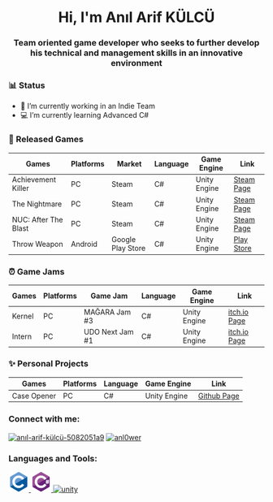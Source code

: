 <h1 align="center">Hi, I'm Anıl Arif KÜLCÜ</h1>
<h3 align="center">Team oriented game developer who seeks to further develop his technical and management skills in an innovative environment</h3>

### 📊 Status
- 🧰 I’m currently working in an Indie Team
- 💻 I’m currently learning Advanced C#


### 👾 Released Games
Games | Platforms | Market | Language | Game Engine | Link
------------ | -------------  | ------------- | ------------ | ------------- | -------------
Achievement Killer | PC | Steam | C# | Unity Engine | <a href = "https://store.steampowered.com/app/1428320/Achievement_Killer/"> Steam Page </a> 
The Nightmare | PC | Steam | C# | Unity Engine | <a href = "https://store.steampowered.com/app/1372550/The_Nightmare/?beta=0%22%3E"> Steam Page </a> 
NUC: After The Blast | PC | Steam | C# | Unity Engine | <a href = "https://store.steampowered.com/app/1595410/NUC_After_The_Blast/%22%3E"> Steam Page </a>
Throw Weapon | Android | Google Play Store | C# | Unity Engine | <a href = "https://play.google.com/store/apps/details?id=com.LeakageGames.ThrowaWeapon"> Play Store </a>

### ⏰ Game Jams
Games | Platforms | Game Jam | Language | Game Engine | Link
------------ | -------------  | ------------- | ------------ | ------------- | -------------
Kernel | PC | MAĞARA Jam #3 | C# | Unity Engine | <a href = "https://anl0wer.itch.io/kernel"> itch.io Page </a>
Intern | PC | UDO Next Jam #1 | C# | Unity Engine | <a href = "https://anl0wer.itch.io/intern"> itch.io Page </a>


### ✨ Personal Projects
Games | Platforms| Language | Game Engine | Link
------------| ------------- | ------------ | ------------- | -------------
Case Opener | PC  | C# | Unity Engine | <a href = "https://github.com/anl0wer/anlower-Case-Opener"> Github Page </a>


<h3 align="left">Connect with me:</h3>
<p align="left">
<a href="https://linkedin.com/in/anıl-arif-külcü-5082051a9" target="blank"><img align="center" src="https://raw.githubusercontent.com/rahuldkjain/github-profile-readme-generator/master/src/images/icons/Social/linked-in-alt.svg" alt="anıl-arif-külcü-5082051a9" height="30" width="40" /></a>
<a href="https://instagram.com/anl0wer" target="blank"><img align="center" src="https://raw.githubusercontent.com/rahuldkjain/github-profile-readme-generator/master/src/images/icons/Social/instagram.svg" alt="anl0wer" height="30" width="40" /></a>
</p>

<h3 align="left">Languages and Tools:</h3>
<p align="left"> <a href="https://www.cprogramming.com/" target="_blank"> <img src="https://raw.githubusercontent.com/devicons/devicon/master/icons/c/c-original.svg" alt="c" width="40" height="40"/> </a> <a href="https://www.w3schools.com/cs/" target="_blank"> <img src="https://raw.githubusercontent.com/devicons/devicon/master/icons/csharp/csharp-original.svg" alt="csharp" width="40" height="40"/> </a> <a href="https://unity.com/" target="_blank"> <img src="https://www.vectorlogo.zone/logos/unity3d/unity3d-icon.svg" alt="unity" width="40" height="40"/> </a> </p>
